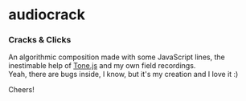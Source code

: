 # audiocrack

### Cracks & Clicks

An algorithmic composition made with some JavaScript lines, the inestimable help of [Tone.js](https://tonejs.github.io/) and my own field recordings.  
Yeah, there are bugs inside, I know, but it's my creation and I love it :)

Cheers!
